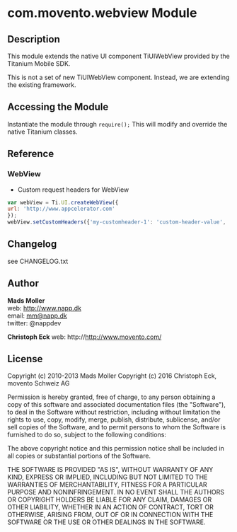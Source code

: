 # com.movento.webview Module

## Description

This module extends the native UI component TiUIWebView provided by the Titanium Mobile SDK.

This is not a set of new TiUIWebView component. Instead, we are extending the existing framework.

## Accessing the Module

Instantiate the module through ```require();```  This will modify and override the native Titanium classes.  

## Reference

### WebView

* Custom request headers for WebView

```javascript
var webView = Ti.UI.createWebView({
url: 'http://www.appcelerator.com'
});
webView.setCustomHeaders({'my-customheader-1': 'custom-header-value', 'add-as-many-headers-as-you-need': 'value'});
```

## Changelog

see CHANGELOG.txt

## Author

**Mads Moller**  
web: http://www.napp.dk  
email: mm@napp.dk  
twitter: @nappdev  

**Christoph Eck**
web: http://http://www.movento.com/

## License

Copyright (c) 2010-2013 Mads Moller
Copyright (c) 2016 Christoph Eck, movento Schweiz AG

Permission is hereby granted, free of charge, to any person obtaining a copy
of this software and associated documentation files (the "Software"), to deal
in the Software without restriction, including without limitation the rights
to use, copy, modify, merge, publish, distribute, sublicense, and/or sell
copies of the Software, and to permit persons to whom the Software is
furnished to do so, subject to the following conditions:

The above copyright notice and this permission notice shall be included in
all copies or substantial portions of the Software.

THE SOFTWARE IS PROVIDED "AS IS", WITHOUT WARRANTY OF ANY KIND, EXPRESS OR
IMPLIED, INCLUDING BUT NOT LIMITED TO THE WARRANTIES OF MERCHANTABILITY,
FITNESS FOR A PARTICULAR PURPOSE AND NONINFRINGEMENT. IN NO EVENT SHALL THE
AUTHORS OR COPYRIGHT HOLDERS BE LIABLE FOR ANY CLAIM, DAMAGES OR OTHER
LIABILITY, WHETHER IN AN ACTION OF CONTRACT, TORT OR OTHERWISE, ARISING FROM,
OUT OF OR IN CONNECTION WITH THE SOFTWARE OR THE USE OR OTHER DEALINGS IN
THE SOFTWARE.